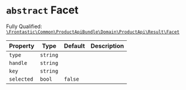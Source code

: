 # `abstract`  Facet

Fully Qualified: [`\Frontastic\Common\ProductApiBundle\Domain\ProductApi\Result\Facet`](../../../../../../src/php/ProductApiBundle/Domain/ProductApi/Result/Facet.php)

Property|Type|Default|Description
--------|----|-------|-----------
`type`|`string`||
`handle`|`string`||
`key`|`string`||
`selected`|`bool`|`false`|

